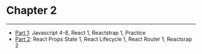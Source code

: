 # Chapter 2

---

* [Part 1](./part-1/README.md): Javascript 4-8, React 1, Reactstrap 1, Practice
* [Part 2](./part-2/README.md): React Props State 1, React Lifecycle 1, React Router 1, Reactsrap 2